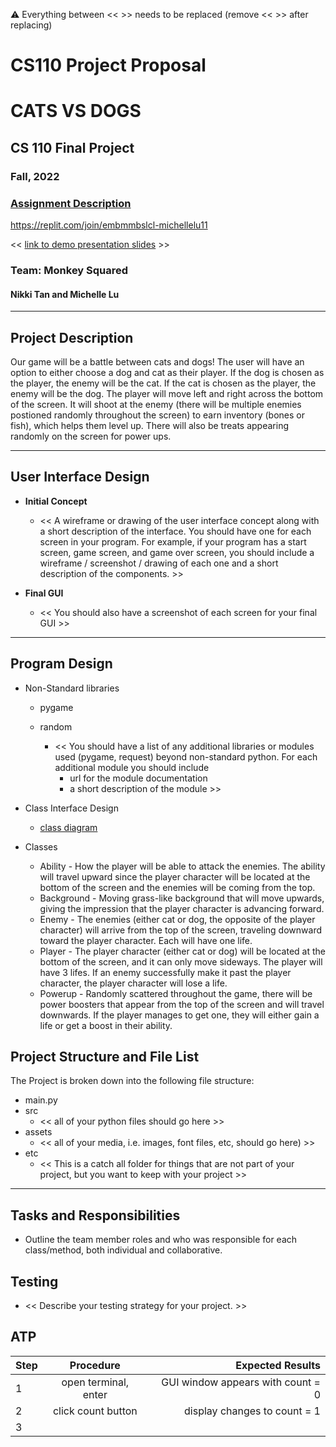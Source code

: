 :warning: Everything between << >> needs to be replaced (remove << >> after replacing)
# CS110 Project Proposal
# CATS VS DOGS
## CS 110 Final Project
### Fall, 2022
### [Assignment Description](https://docs.google.com/document/d/1H4R6yLL7som1lglyXWZ04RvTp_RvRFCCBn6sqv-82ps/edit?usp=sharing)

https://replit.com/join/embmmbslcl-michellelu11

<< [link to demo presentation slides](#) >>

### Team: Monkey Squared
#### Nikki Tan and Michelle Lu

***

## Project Description

Our game will be a battle between cats and dogs! The user will have an option to either choose a dog and cat as their player. If the dog is chosen as the player, the enemy will be the cat. If the cat is chosen as the player, the enemy will be the dog. The player will move left and right across the bottom of the screen. It will shoot at the enemy (there will be multiple enemies postioned randomly throughout the screen) to earn inventory (bones or fish), which helps them level up. There will also be treats appearing randomly on the screen for power ups.

***    

## User Interface Design

- **Initial Concept**
  - << A wireframe or drawing of the user interface concept along with a short description of the interface. You should have one for each screen in your program. For example, if your program has a start screen, game screen, and game over screen, you should include a wireframe / screenshot / drawing of each one and a short description of the components. >>
    
    
- **Final GUI**
  - << You should also have a screenshot of each screen for your final GUI >>

***        

## Program Design

* Non-Standard libraries
  * pygame
  * random
    
    * << You should have a list of any additional libraries or modules used (pygame, request) beyond non-standard python. 
         For each additional module you should include
         - url for the module documentation
         - a short description of the module >>
           
* Class Interface Design
    * [class diagram](https://drive.google.com/file/d/1McgleuoHiwyq2lsYEGvpBBlLcfoMIo3N/view?usp=sharing)
  
* Classes
    * Ability - How the player will be able to attack the enemies. The ability will travel upward since the player character will be located at the bottom of the screen and the enemies will be coming from the top.
    * Background - Moving grass-like background that will move upwards, giving the impression that the player character is advancing forward. 
    * Enemy - The enemies (either cat or dog, the opposite of the player character) will arrive from the top of the screen, traveling downward toward the player character. Each will have one life. 
    * Player - The player character (either cat or dog) will be located at the bottom of the screen, and it can only move sideways. The player will have 3 lifes. If an enemy successfully make it past the player character, the player character will lose a life. 
    * Powerup - Randomly scattered throughout the game, there will be power boosters that appear from the top of the screen and will travel downwards. If the player manages to get one, they will either gain a life or get a boost in their ability. 


## Project Structure and File List

The Project is broken down into the following file structure:

* main.py
* src
    * << all of your python files should go here >>
* assets
    * << all of your media, i.e. images, font files, etc, should go here) >>
* etc
    * << This is a catch all folder for things that are not part of your project, but you want to keep with your project >>

***

## Tasks and Responsibilities 

   * Outline the team member roles and who was responsible for each class/method, both individual and collaborative.

## Testing

* << Describe your testing strategy for your project. >>

## ATP

| Step                 |Procedure             |Expected Results                   |
|----------------------|:--------------------:|----------------------------------:|
|  1                   | open terminal, enter  |GUI window appears with count = 0  |
|  2                   | click count button   | display changes to count = 1      |
|  3                   |